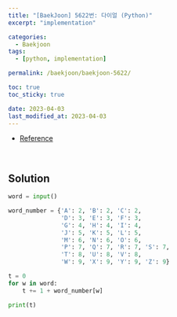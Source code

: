 ```yaml
---
title: "[BaekJoon] 5622번: 다이얼 (Python)"
excerpt: "implementation"

categories:
  - Baekjoon
tags:
  - [python, implementation]

permalink: /baekjoon/baekjoon-5622/

toc: true
toc_sticky: true

date: 2023-04-03
last_modified_at: 2023-04-03
---
```


- [Reference](https://www.acmicpc.net/problem/5622)

<br>

## Solution

```python
word = input()

word_number = {'A': 2, 'B': 2, 'C': 2,
               'D': 3, 'E': 3, 'F': 3,
               'G': 4, 'H': 4, 'I': 4,
               'J': 5, 'K': 5, 'L': 5,
               'M': 6, 'N': 6, 'O': 6,
               'P': 7, 'Q': 7, 'R': 7, 'S': 7,
               'T': 8, 'U': 8, 'V': 8,
               'W': 9, 'X': 9, 'Y': 9, 'Z': 9}

t = 0
for w in word:
    t += 1 + word_number[w]

print(t)
```